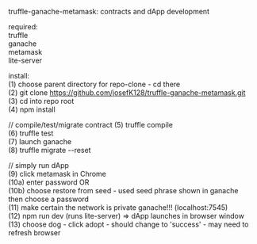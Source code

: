 truffle-ganache-metamask: contracts and dApp development    
  
required:    
truffle    
ganache  
metamask  
lite-server  
  
install:  
(1) choose parent directory for repo-clone - cd there  
(2) git clone https://github.com/josefK128/truffle-ganache-metamask.git    
(3) cd into repo root    
(4) npm install    
  
// compile/test/migrate contract 
(5) truffle compile  
(6) truffle test  
(7) launch ganache  
(8) truffle migrate --reset  
  
// simply run dApp   
(9) click metamask in Chrome  
(10a) enter password  OR  
(10b) choose restore from seed - used seed phrase shown in ganache  
    then choose a password  
(11) make certain the network is private ganache!!! (localhost:7545)  
(12) npm run dev (runs lite-server) => dApp launches in browser window  
(13) choose dog - click adopt - should change to 'success' - may need to  
     refresh browser  
